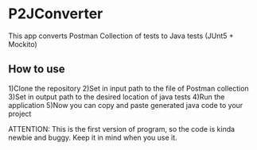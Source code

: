 # P2JConverter
This app converts Postman Collection of tests to Java tests (JUnt5 + Mockito)

## How to use

1)Clone the repository
2)Set in input path to the file of Postman collection
3)Set in output path to the desired location of java tests
4)Run the application
5)Now you can copy and paste generated java code to your project

ATTENTION: This is the first version of program, so the code is kinda newbie and 
buggy. Keep it in mind when you use it.
